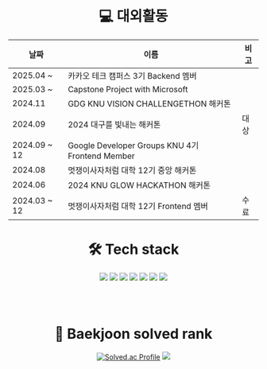 

<div align="center">
  

# 💻 대외활동
  | 날짜 | 이름 | 비고 | 
|----|----|----|
| 2025.04 ~ |카카오 테크 캠퍼스 3기 Backend 멤버| |
| 2025.03 ~ |Capstone Project with Microsoft| |
| 2024.11 |GDG KNU VISION CHALLENGETHON 해커톤| |
| 2024.09 |2024 대구를 빛내는 해커톤|대상|
| 2024.09 ~ 12|Google Developer Groups KNU 4기 Frontend Member| |
| 2024.08 |멋쟁이사자처럼 대학 12기 중앙 해커톤| |
| 2024.06 |2024 KNU GLOW HACKATHON 해커톤| |
| 2024.03 ~ 12 |멋쟁이사자처럼 대학 12기 Frontend 멤버|수료|
  
  # 🛠️ Tech stack
  <img src="https://img.shields.io/badge/java-007396?style=for-the-badge&logo=java&logoColor=white">
  <img src="https://img.shields.io/badge/html5-E34F26?style=for-the-badge&logo=html5&logoColor=white">
  <img src="https://img.shields.io/badge/css-1572B6?style=for-the-badge&logo=css3&logoColor=white">
  <img src="https://img.shields.io/badge/javascript-F7DF1E?style=for-the-badge&logo=javascript&logoColor=black">
  <img src="https://img.shields.io/badge/react-61DAFB?style=for-the-badge&logo=react&logoColor=black">
  <img src="https://img.shields.io/badge/git-F05032?style=for-the-badge&logo=git&logoColor=white">
  <img src="https://img.shields.io/badge/github-181717?style=for-the-badge&logo=github&logoColor=white">
  
  <br><br>
  
    
# 🏅 Baekjoon solved rank
[![Solved.ac Profile](http://mazassumnida.wtf/api/generate_badge?boj=park_new0)](https://solved.ac/profile/park_new0)  <img src="http://mazandi.herokuapp.com/api?handle=park_new0&theme=cold"/>
</div>





